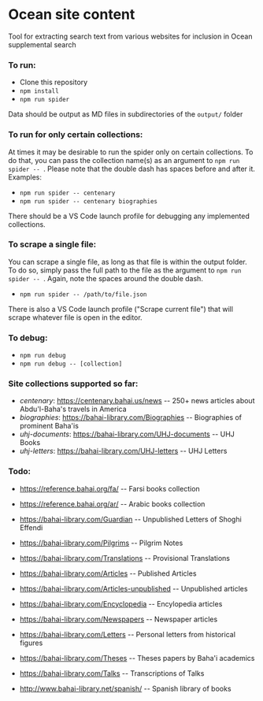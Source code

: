 # Ocean site content

Tool for extracting search text from various websites for inclusion in Ocean supplemental search

### To run:

* Clone this repository
* ```npm install```
* ```npm run spider```

Data should be output as MD files in subdirectories of the ```output/``` folder

### To run for only certain collections:

At times it may be desirable to run the spider only on certain collections. To do that, you can pass the collection name(s) as an argument to ```npm run spider -- ```. Please note that the double dash has spaces before and after it. Examples:

* ```npm run spider -- centenary```
* ```npm run spider -- centenary biographies```

There should be a VS Code launch profile for debugging any implemented collections.

### To scrape a single file:

You can scrape a single file, as long as that file is within the output folder. To do so, simply pass the full path to the file as the argument to ```npm run spider -- ```. Again, note the spaces around the double dash.

* ```npm run spider -- /path/to/file.json```

There is also a VS Code launch profile ("Scrape current file") that will scrape whatever file is open in the editor.

### To debug:

* ```npm run debug```
* ```npm run debug -- [collection]```

### Site collections supported so far:

* _centenary_: https://centenary.bahai.us/news -- 250+ news articles about Abdu'l-Baha's travels in America
* _biographies_: https://bahai-library.com/Biographies -- Biographies of prominent Baha'is
* _uhj-documents_: https://bahai-library.com/UHJ-documents -- UHJ Books
* _uhj-letters_: https://bahai-library.com/UHJ-letters -- UHJ Letters

### Todo:

* https://reference.bahai.org/fa/ -- Farsi books collection
* https://reference.bahai.org/ar/ -- Arabic books collection
* https://bahai-library.com/Guardian -- Unpublished Letters of Shoghi Effendi
* https://bahai-library.com/Pilgrims -- Pilgrim Notes
* https://bahai-library.com/Translations -- Provisional Translations
* https://bahai-library.com/Articles -- Published Articles
* https://bahai-library.com/Articles-unpublished -- Unpublished articles
* https://bahai-library.com/Encyclopedia -- Encylopedia articles
* https://bahai-library.com/Newspapers -- Newspaper articles
* https://bahai-library.com/Letters -- Personal letters from historical figures
* https://bahai-library.com/Theses -- Theses papers by Baha'i academics
* https://bahai-library.com/Talks -- Transcriptions of Talks

* http://www.bahai-library.net/spanish/ -- Spanish library of books
